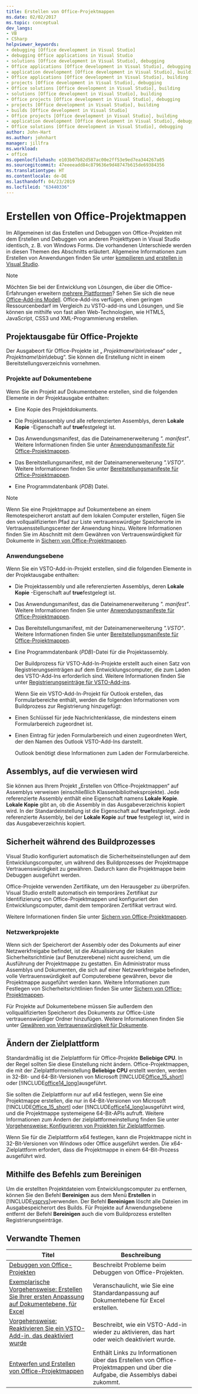 ```yaml
---
title: Erstellen von Office-Projektmappen
ms.date: 02/02/2017
ms.topic: conceptual
dev_langs:
- VB
- CSharp
helpviewer_keywords:
- debugging [Office development in Visual Studio]
- debugging Office applications in Visual Studio
- solutions [Office development in Visual Studio], debugging
- Office applications [Office development in Visual Studio], debugging
- application development [Office development in Visual Studio], building
- Office applications [Office development in Visual Studio], building
- projects [Office development in Visual Studio], debugging
- Office solutions [Office development in Visual Studio], building
- solutions [Office development in Visual Studio], building
- Office projects [Office development in Visual Studio], debugging
- projects [Office development in Visual Studio], building
- builds [Office development in Visual Studio]
- Office projects [Office development in Visual Studio], building
- application development [Office development in Visual Studio], debugging
- Office solutions [Office development in Visual Studio], debugging
author: John-Hart
ms.author: johnhart
manager: jillfra
ms.workload:
- office
ms.openlocfilehash: e103b07b82d587ac00e2ff53e9ed7ea344267a85
ms.sourcegitcommit: 47eeeeadd84c879636e9d48747b615de69384356
ms.translationtype: HT
ms.contentlocale: de-DE
ms.lasthandoff: 04/23/2019
ms.locfileid: "63440336"
---
```

# <a name="build-office-solutions"></a>Erstellen von Office-Projektmappen
  Im Allgemeinen ist das Erstellen und Debuggen von Office-Projekten mit dem Erstellen und Debuggen von anderen Projekttypen in Visual Studio identisch, z. B. von Windows Forms. Die vorhandenen Unterschiede werden in diesen Themen des Abschnitts erläutert. Allgemeine Informationen zum Erstellen von Anwendungen finden Sie unter [kompilieren und erstellen in Visual Studio](../ide/compiling-and-building-in-visual-studio.md).

> [!NOTE]
> Möchten Sie bei der Entwicklung von Lösungen, die über die Office-Erfahrungen erweitern [mehrere Plattformen](https://dev.office.com/add-in-availability)? Sehen Sie sich die neue [Office-Add-ins Modell](https://dev.office.com/docs/add-ins/overview/office-add-ins). Office-Add-ins verfügen, einen geringen Ressourcenbedarf im Vergleich zu VSTO-add-ins und Lösungen, und Sie können sie mithilfe von fast allen Web-Technologien, wie HTML5, JavaScript, CSS3 und XML-Programmierung erstellen.

## <a name="project-output-for-office-projects"></a>Projektausgabe für Office-Projekte
 Der Ausgabeort für Office-Projekte ist „ *Projektname*\bin\release“ oder „ *Projektname*\bin\debug“. Sie können die Erstellung nicht in einem Bereitstellungsverzeichnis vornehmen.

### <a name="document-level-projects"></a>Projekte auf Dokumentebene
 Wenn Sie ein Projekt auf Dokumentebene erstellen, sind die folgenden Elemente in der Projektausgabe enthalten:

- Eine Kopie des Projektdokuments.

- Die Projektassembly und alle referenzierten Assemblys, deren **Lokale Kopie** -Eigenschaft auf **true**festgelegt ist.

- Das Anwendungsmanifest, das die Dateinamenerweiterung *". manifest"*. Weitere Informationen finden Sie unter [Anwendungsmanifeste für Office-Projektmappen](../vsto/application-manifests-for-office-solutions.md).

- Das Bereitstellungsmanifest, mit der Dateinamenerweiterung *".VSTO"*. Weitere Informationen finden Sie unter [Bereitstellungsmanifeste für Office-Projektmappen](../vsto/deployment-manifests-for-office-solutions.md).

- Eine Programmdatenbank (*PDB*) Datei.

> [!NOTE]
> Wenn Sie eine Projektmappe auf Dokumentebene an einem Remotespeicherort anstatt auf dem lokalen Computer erstellen, fügen Sie den vollqualifizierten Pfad zur Liste vertrauenswürdiger Speicherorte im Vertrauensstellungscenter der Anwendung hinzu. Weitere Informationen finden Sie im Abschnitt mit dem Gewähren von Vertrauenswürdigkeit für Dokumente in [Sichern von Office-Projektmappen](../vsto/securing-office-solutions.md).

### <a name="application-level-projects"></a>Anwendungsebene
 Wenn Sie ein VSTO-Add-in-Projekt erstellen, sind die folgenden Elemente in der Projektausgabe enthalten:

- Die Projektassembly und alle referenzierten Assemblys, deren **Lokale Kopie** -Eigenschaft auf **true**festgelegt ist.

- Das Anwendungsmanifest, das die Dateinamenerweiterung *". manifest"*. Weitere Informationen finden Sie unter [Anwendungsmanifeste für Office-Projektmappen](../vsto/application-manifests-for-office-solutions.md).

- Das Bereitstellungsmanifest, mit der Dateinamenerweiterung *".VSTO"*. Weitere Informationen finden Sie unter [Bereitstellungsmanifeste für Office-Projektmappen](../vsto/deployment-manifests-for-office-solutions.md).

- Eine Programmdatenbank (*PDB*)-Datei für die Projektassembly.

  Der Buildprozess für VSTO-Add-In-Projekte erstellt auch einen Satz von Registrierungseinträgen auf dem Entwicklungscomputer, die zum Laden des VSTO-Add-Ins erforderlich sind. Weitere Informationen finden Sie unter [Registrierungseinträge für VSTO-Add-ins](../vsto/registry-entries-for-vsto-add-ins.md).

  Wenn Sie ein VSTO-Add-In-Projekt für Outlook erstellen, das Formularbereiche enthält, werden die folgenden Informationen vom Buildprozess zur Registrierung hinzugefügt:

- Einen Schlüssel für jede Nachrichtenklasse, die mindestens einem Formularbereich zugeordnet ist.

- Einen Eintrag für jeden Formularbereich und einen zugeordneten Wert, der den Namen des Outlook VSTO-Add-Ins darstellt.

  Outlook benötigt diese Informationen zum Laden der Formularbereiche.

## <a name="referenced-assemblies"></a>Assemblys, auf die verwiesen wird
 Sie können aus Ihrem Projekt „Erstellen von Office-Projektmappen“ auf Assemblys verweisen (einschließlich Klassenbibliotheksprojekte). Jede referenzierte Assembly enthält eine Eigenschaft namens **Lokale Kopie**. **Lokale Kopie** gibt an, ob die Assembly in das Ausgabeverzeichnis kopiert wird. In der Standardeinstellung ist die Eigenschaft auf **true**festgelegt. Jede referenzierte Assembly, bei der **Lokale Kopie** auf **true** festgelegt ist, wird in das Ausgabeverzeichnis kopiert.

## <a name="security-during-the-build-process"></a>Sicherheit während des Buildprozesses
 Visual Studio konfiguriert automatisch die Sicherheitseinstellungen auf dem Entwicklungscomputer, um während des Buildprozesses der Projektmappe Vertrauenswürdigkeit zu gewähren. Dadurch kann die Projektmappe beim Debuggen ausgeführt werden.

 Office-Projekte verwenden Zertifikate, um den Herausgeber zu überprüfen. Visual Studio erstellt automatisch ein temporäres Zertifikat zur Identifizierung von Office-Projektmappen und konfiguriert den Entwicklungscomputer, damit dem temporären Zertifikat vertraut wird.

 Weitere Informationen finden Sie unter [Sichern von Office-Projektmappen](../vsto/securing-office-solutions.md).

### <a name="network-projects"></a>Netzwerkprojekte
 Wenn sich der Speicherort der Assembly oder des Dokuments auf einer Netzwerkfreigabe befindet, ist die Aktualisierung der lokalen Sicherheitsrichtlinie (auf Benutzerebene) nicht ausreichend, um die Ausführung der Projektmappe zu gestatten. Ein Administrator muss Assemblys und Dokumenten, die sich auf einer Netzwerkfreigabe befinden, volle Vertrauenswürdigkeit auf Computerebene gewähren, bevor die Projektmappe ausgeführt werden kann. Weitere Informationen zum Festlegen von Sicherheitsrichtlinien finden Sie unter [Sichern von Office-Projektmappen](../vsto/securing-office-solutions.md).

 Für Projekte auf Dokumentebene müssen Sie außerdem den vollqualifizierten Speicherort des Dokuments zur Office-Liste vertrauenswürdiger Ordner hinzufügen. Weitere Informationen finden Sie unter [Gewähren von Vertrauenswürdigkeit für Dokumente](../vsto/granting-trust-to-documents.md).

## <a name="change-the-platform-target"></a>Ändern der Zielplattform
 Standardmäßig ist die Zielplattform für Office-Projekte **Beliebige CPU**. In der Regel sollten Sie diese Einstellung nicht ändern. Office-Projektmappen, die mit der Zielplattformeinstellung **Beliebige CPU** erstellt werden, werden in 32-Bit- und 64-Bit-Versionen von Microsoft [!INCLUDE[Office_15_short](../vsto/includes/office-15-short-md.md)] oder [!INCLUDE[office14_long](../vsto/includes/office14-long-md.md)]ausgeführt.

 Sie sollten die Zielplattform nur auf x64 festlegen, wenn Sie eine Projektmappe erstellen, die nur in 64-Bit-Versionen von Microsoft [!INCLUDE[Office_15_short](../vsto/includes/office-15-short-md.md)] oder [!INCLUDE[office14_long](../vsto/includes/office14-long-md.md)]ausgeführt wird, und die Projektmappe systemeigene 64-Bit-APIs aufruft. Weitere Informationen zum Ändern der zielplattformeinstellung finden Sie unter [Vorgehensweise: Konfigurieren von Projekten für Zielplattformen](../ide/how-to-configure-projects-to-target-platforms.md).

 Wenn Sie für die Zielplattform x64 festlegen, kann die Projektmappe nicht in 32-Bit-Versionen von Windows oder Office ausgeführt werden. Die x64-Zielplattform erfordert, dass die Projektmappe in einem 64-Bit-Prozess ausgeführt wird.

## <a name="use-the-clean-command"></a>Mithilfe des Befehls zum Bereinigen
 Um die erstellten Projektdateien vom Entwicklungscomputer zu entfernen, können Sie den Befehl **Bereinigen** aus dem Menü **Erstellen** in [!INCLUDE[vsprvs](../sharepoint/includes/vsprvs-md.md)]verwenden. Der Befehl **Bereinigen** löscht alle Dateien im Ausgabespeicherort des Builds. Für Projekte auf Anwendungsebene entfernt der Befehl **Bereinigen** auch die vom Buildprozess erstellten Registrierungseinträge.

## <a name="related-topics"></a>Verwandte Themen

|Titel|Beschreibung|
|-----------|-----------------|
|[Debuggen von Office-Projekten](../vsto/debugging-office-projects.md)|Beschreibt Probleme beim Debuggen von Office-Projekten.|
|[Exemplarische Vorgehensweise: Erstellen Sie Ihrer ersten Anpassung auf Dokumentebene, für Excel](../vsto/walkthrough-creating-your-first-document-level-customization-for-excel.md)|Veranschaulicht, wie Sie eine Standardanpassung auf Dokumentebene für Excel erstellen.|
|[Vorgehensweise: Reaktivieren Sie ein VSTO-Add-in, das deaktiviert wurde](../vsto/how-to-re-enable-a-vsto-add-in-that-has-been-disabled.md)|Beschreibt, wie ein VSTO-Add-in wieder zu aktivieren, das hart oder weich deaktiviert wurde.|
|[Entwerfen und Erstellen von Office-Projektmappen](../vsto/designing-and-creating-office-solutions.md)|Enthält Links zu Informationen über das Erstellen von Office-Projektmappen und über die Aufgabe, die Assemblys dabei zukommt.|